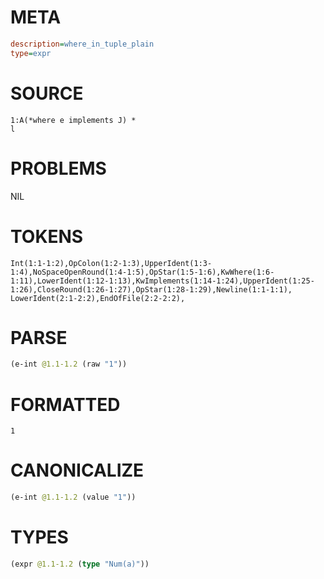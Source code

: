 # META
~~~ini
description=where_in_tuple_plain
type=expr
~~~
# SOURCE
~~~roc
1:A(*where e implements J) *
l
~~~
# PROBLEMS
NIL
# TOKENS
~~~zig
Int(1:1-1:2),OpColon(1:2-1:3),UpperIdent(1:3-1:4),NoSpaceOpenRound(1:4-1:5),OpStar(1:5-1:6),KwWhere(1:6-1:11),LowerIdent(1:12-1:13),KwImplements(1:14-1:24),UpperIdent(1:25-1:26),CloseRound(1:26-1:27),OpStar(1:28-1:29),Newline(1:1-1:1),
LowerIdent(2:1-2:2),EndOfFile(2:2-2:2),
~~~
# PARSE
~~~clojure
(e-int @1.1-1.2 (raw "1"))
~~~
# FORMATTED
~~~roc
1
~~~
# CANONICALIZE
~~~clojure
(e-int @1.1-1.2 (value "1"))
~~~
# TYPES
~~~clojure
(expr @1.1-1.2 (type "Num(a)"))
~~~
